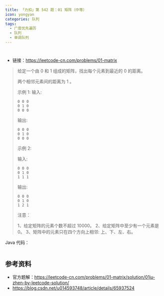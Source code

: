 ```yaml
---
title: 「力扣」第 542 题：01 矩阵（中等）
icon: yongyan
categories: 队列
tags:
  - 广度优先遍历
  - 队列
  - 单调队列
---
```


# 

+ 链接：https://leetcode-cn.com/problems/01-matrix

>给定一个由 0 和 1 组成的矩阵，找出每个元素到最近的 0 的距离。
>
>两个相邻元素间的距离为 1 。
>
>示例 1:
>输入:
>
>```
>0 0 0
>0 1 0
>0 0 0
>```
>
>
>输出:
>
>```
>0 0 0
>0 1 0
>0 0 0
>```
>
>
>示例 2:
>
>输入:
>
>```
>0 0 0
>0 1 0
>1 1 1
>```
>
>输出:
>
>```
>0 0 0
>0 1 0
>1 2 1
>```
>
>
>注意：
>
>1、给定矩阵的元素个数不超过 10000。
>2、给定矩阵中至少有一个元素是 0。
>3、矩阵中的元素只在四个方向上相邻: 上、下、左、右。



Java 代码：

```java

```



## 参考资料

+ 官方题解：https://leetcode-cn.com/problems/01-matrix/solution/01ju-zhen-by-leetcode-solution/
+ https://blog.csdn.net/u014593748/article/details/65937524

